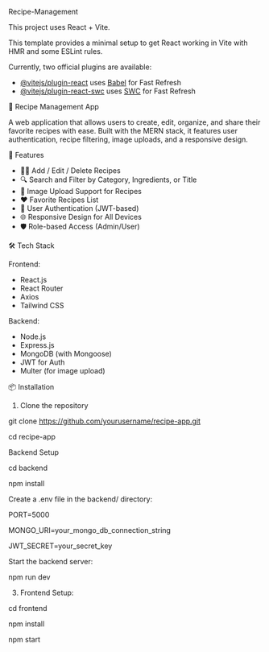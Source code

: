 Recipe-Management

This project uses React + Vite.

This template provides a minimal setup to get React working in Vite with HMR and some ESLint rules.

Currently, two official plugins are available:

- [@vitejs/plugin-react](https://github.com/vitejs/vite-plugin-react/blob/main/packages/plugin-react/README.md) uses [Babel](https://babeljs.io/) for Fast Refresh
- [@vitejs/plugin-react-swc](https://github.com/vitejs/vite-plugin-react-swc) uses [SWC](https://swc.rs/) for Fast Refresh



🥘 Recipe Management App

A web application that allows users to create, edit, organize, and share their favorite recipes with ease. Built with the MERN stack, it features user authentication, recipe filtering, image uploads, and a responsive design.

 🚀 Features

- 🧑‍🍳 Add / Edit / Delete Recipes
- 🔍 Search and Filter by Category, Ingredients, or Title
- 📸 Image Upload Support for Recipes
- ❤️ Favorite Recipes List
- 👤 User Authentication (JWT-based)
- 🌐 Responsive Design for All Devices
- 🛡️ Role-based Access (Admin/User)

 🛠️ Tech Stack

Frontend:

- React.js
- React Router
- Axios
- Tailwind CSS 

Backend:

- Node.js
- Express.js
- MongoDB (with Mongoose)
- JWT for Auth
- Multer (for image upload)

 📦 Installation

 1. Clone the repository
    
git clone https://github.com/yourusername/recipe-app.git

cd recipe-app

Backend Setup

cd backend

npm install

Create a .env file in the backend/ directory:

PORT=5000

MONGO_URI=your_mongo_db_connection_string

JWT_SECRET=your_secret_key

Start the backend server:

npm run dev


3. Frontend Setup:
   
cd frontend

npm install

npm start



